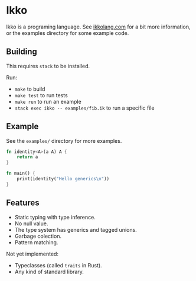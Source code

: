 # Ikko

Ikko is a programing language. See [ikkolang.com](ikkolang.com) for a bit more
information, or the examples directory for some example code.


## Building

This requires `stack` to be installed.

Run:

- `make` to build
- `make test` to run tests
- `make run` to run an example
- `stack exec ikko -- examples/fib.ik` to run a specific file

## Example

See the `examples/` directory for more examples.

```rust
fn identity<A>(a A) A {
    return a
}

fn main() {
    print(identity("Hello generics\n"))
}
```

## Features

- Static typing with type inference.
- No null value.
- The type system has generics and tagged unions.
- Garbage colection.
- Pattern matching.

Not yet implemented:

- Typeclasses (called `traits` in Rust).
- Any kind of standard library.
